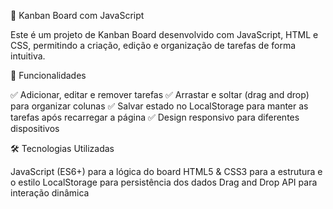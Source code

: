 📝 Kanban Board com JavaScript

Este é um projeto de Kanban Board desenvolvido com JavaScript, HTML e CSS, permitindo a criação, edição e organização de tarefas de forma intuitiva.

🚀 Funcionalidades


✅ Adicionar, editar e remover tarefas
✅ Arrastar e soltar (drag and drop) para organizar colunas
✅ Salvar estado no LocalStorage para manter as tarefas após recarregar a página
✅ Design responsivo para diferentes dispositivos

🛠️ Tecnologias Utilizadas


JavaScript (ES6+) para a lógica do board
HTML5 & CSS3 para a estrutura e o estilo
LocalStorage para persistência dos dados
Drag and Drop API para interação dinâmica
